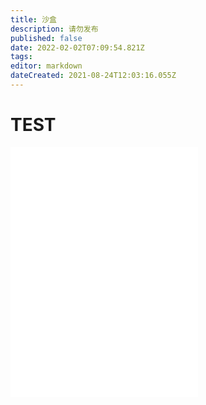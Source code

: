 ```yaml
---
title: 沙盒
description: 请勿发布
published: false
date: 2022-02-02T07:09:54.821Z
tags: 
editor: markdown
dateCreated: 2021-08-24T12:03:16.055Z
---
```


# TEST

<iframe frameborder="no" border="0" marginwidth="0" marginheight="0" weight=350 height=400 src="//scdn.thestarsetsociety.cn/Temp/example.html"></iframe>

